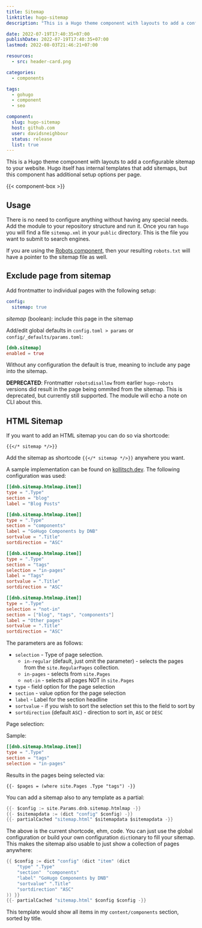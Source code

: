 ```yaml
---
title: Sitemap
linktitle: hugo-sitemap
description: "This is a Hugo theme component with layouts to add a configurable sitemap to your website. Hugo itself has internal templates that add sitemaps, but this component has additional setup options per page."

date: 2022-07-19T17:40:35+07:00
publishDate: 2022-07-19T17:40:35+07:00
lastmod: 2022-08-03T21:46:21+07:00

resources:
  - src: header-card.png

categories:
  - components

tags:
  - gohugo
  - component
  - seo

component:
  slug: hugo-sitemap
  host: github.com
  user: davidsneighbour
  status: release
  list: true
---
```


This is a Hugo theme component with layouts to add a configurable sitemap to your website. Hugo itself has internal templates that add sitemaps, but this component has additional setup options per page.

{{< component-box >}}

## Usage

There is no need to configure anything without having any special needs. Add the module to your repository structure and run it. Once you ran `hugo` you will find a file `sitemap.xml` in your `public` directory. This is the file you want to submit to search engines.

If you are using the [Robots component](/components/hugo-robots/), then your resulting `robots.txt` will have a pointer to the sitemap file as well.

## Exclude page from sitemap

Add frontmatter to individual pages with the following setup:

```yaml
config:
  sitemap: true
```

_sitemap_ (boolean): include this page in the sitemap

Add/edit global defaults in `config.toml > params` or `config/_defaults/params.toml`:

```toml
[dnb.sitemap]
enabled = true
```

Without any configuration the default is true, meaning to include any page into the sitemap.

__DEPRECATED__: Frontmatter `robotsdisallow` from earlier `hugo-robots` versions did result in the page being ommited from the sitemap. This is deprecated, but currently still supported. The module will echo a note on CLI about this.

## HTML Sitemap

If you want to add an HTML sitemap you can do so via shortcode:

```gotemplate
{{</* sitemap */>}}
```

Add the sitemap as shortcode `{{</* sitemap */>}}` anywhere you want.

A sample implementation can be found on [kollitsch.dev](https://kollitsch.dev/sitemap/). The following configuration was used:

```toml
[[dnb.sitemap.htmlmap.item]]
type = ".Type"
section = "blog"
label = "Blog Posts"

[[dnb.sitemap.htmlmap.item]]
type = ".Type"
section = "components"
label = "GoHugo Components by DNB"
sortvalue = ".Title"
sortdirection = "ASC"

[[dnb.sitemap.htmlmap.item]]
type = ".Type"
section = "tags"
selection = "in-pages"
label = "Tags"
sortvalue = ".Title"
sortdirection = "ASC"

[[dnb.sitemap.htmlmap.item]]
type = ".Type"
selection = "not-in"
section = ["blog", "tags", "components"]
label = "Other pages"
sortvalue = ".Title"
sortdirection = "ASC"
```

The parameters are as follows:

- `selection` - Type of page selection.
  - `in-regular` (default, just omit the parameter) - selects the pages from the `site.RegularPages` collection.
  - `in-pages` - selects from `site.Pages`
  - `not-in` - selects all pages NOT in `site.Pages`
- `type` - field option for the page selection
- `section` - value option for the page selection
- `label` - Label for the section headline
- `sortvalue` - if you wish to sort the selection set this to the field to sort by
- `sortdirection` (default `ASC`) - direction to sort in, `ASC` or `DESC`

Page selection:

Sample:

```toml
[[dnb.sitemap.htmlmap.item]]
type = ".Type"
section = "tags"
selection = "in-pages"
```

Results in the pages being selected via:

```gotemplate
{{- $pages = (where site.Pages .Type "tags") -}}
```

You can add a sitemap also to any template as a partial:

```go
{{- $config := site.Params.dnb.sitemap.htmlmap -}}
{{- $sitemapdata := (dict "config" $config) -}}
{{- partialCached "sitemap.html" $sitemapdata $sitemapdata -}}
```

The above is the current shortcode, ehm, code. You can just use the global configuration or build your own configuration `dict`ionary to fill your sitemap. This makes the sitemap also usable to just show a collection of pages anywhere:

```go
{{ $config := dict "config" (dict "item" (dict
    "type" ".Type"
    "section"  "components"
    "label" "GoHugo Components by DNB"
    "sortvalue" ".Title"
    "sortdirection" "ASC"
)) }}
{{- partialCached "sitemap.html" $config $config -}}
```

This template would show all items in my `content/components` section, sorted by title.
